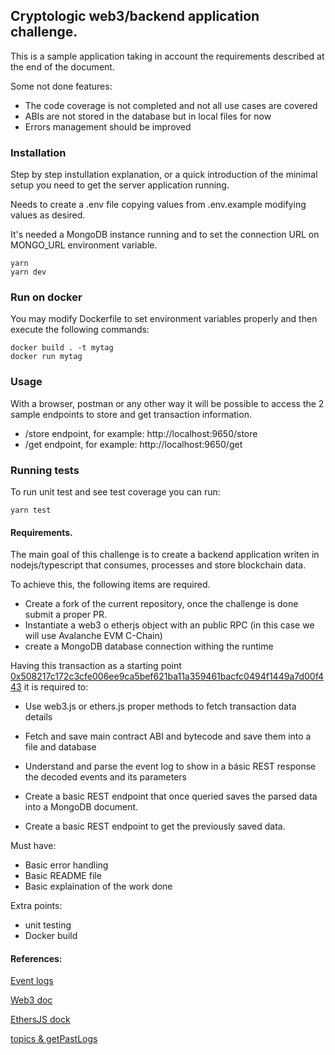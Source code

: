 ## Cryptologic web3/backend application challenge.

This is a sample application taking in account the requirements described at the end of the document.

Some not done features:
- The code coverage is not completed and not all use cases are covered
- ABIs are not stored in the database but in local files for now
- Errors management should be improved

### Installation
Step by step instullation explanation, or a quick introduction of the minimal setup you need to get the server application running.

Needs to create a .env file copying values from .env.example modifying values as desired.

It's needed a MongoDB instance running and to set the connection URL on MONGO_URL environment variable. 

```shell
yarn
yarn dev
```

### Run on docker 

You may modify Dockerfile to set environment variables properly and then execute the following commands:

```shell
docker build . -t mytag
docker run mytag
```

### Usage
With a browser, postman or any other way it will be possible to access the 2 sample endpoints to store and get transaction information.

- /store endpoint, for example: http://localhost:9650/store
- /get endpoint, for example: http://localhost:9650/get

### Running tests
To run unit test and see test coverage you can run:

```
yarn test
```


#### Requirements.

The main goal of this challenge is to create a backend application writen in nodejs/typescript that consumes, processes and store blockchain data.

To achieve this, the following items are required.

- Create a fork of the current repository, once the challenge is done submit a proper PR.
- Instantiate a web3 o etherjs object with an public RPC (in this case we will use Avalanche EVM C-Chain)
- create a MongoDB database connection withing the runtime

Having this transaction as a starting point [0x508217c172c3cfe006ee9ca5bef621ba11a359461bacfc0494f1449a7d00f443](https://snowtrace.io/tx/0x508217c172c3cfe006ee9ca5bef621ba11a359461bacfc0494f1449a7d00f443) it is required to:

- Use web3.js or ethers.js proper methods to fetch transaction data details

- Fetch and save main contract ABI and bytecode and save them into a file and database

- Understand and parse the event log to show in a básic REST response the decoded events and its parameters

- Create a basic REST endpoint that once queried saves the parsed data into a MongoDB document.

- Create a basic REST endpoint to get the previously saved data.


Must have:

- Basic error handling
- Basic README file
- Basic explaination of the work done

Extra points:
- unit testing
- Docker build

#### References:

[Event logs](https://medium.com/mycrypto/understanding-event-logs-on-the-ethereum-blockchain-f4ae7ba50378)

[Web3 doc](https://web3js.readthedocs.io/en/1.0/web3-eth.html)

[EthersJS dock](https://docs.ethers.io/v5/)

[topics & getPastLogs](https://ethereum.stackexchange.com/questions/61585/how-to-setup-topics-for-function-getpastlogs)
